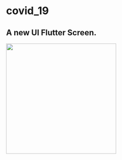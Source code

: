 # covid_19

## A new UI Flutter Screen.

<img src="https://user-images.githubusercontent.com/69324228/107367798-93a99280-6a94-11eb-810a-746671878020.jpg" width=300>
